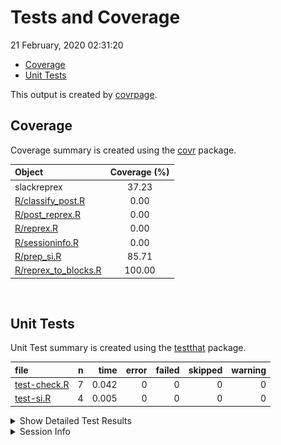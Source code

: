 Tests and Coverage
================
21 February, 2020 02:31:20

  - [Coverage](#coverage)
  - [Unit Tests](#unit-tests)

This output is created by
[covrpage](https://github.com/metrumresearchgroup/covrpage).

## Coverage

Coverage summary is created using the
[covr](https://github.com/r-lib/covr) package.

| Object                                            | Coverage (%) |
| :------------------------------------------------ | :----------: |
| slackreprex                                       |    37.23     |
| [R/classify\_post.R](../R/classify_post.R)        |     0.00     |
| [R/post\_reprex.R](../R/post_reprex.R)            |     0.00     |
| [R/reprex.R](../R/reprex.R)                       |     0.00     |
| [R/sessioninfo.R](../R/sessioninfo.R)             |     0.00     |
| [R/prep\_si.R](../R/prep_si.R)                    |    85.71     |
| [R/reprex\_to\_blocks.R](../R/reprex_to_blocks.R) |    100.00    |

<br>

## Unit Tests

Unit Test summary is created using the
[testthat](https://github.com/r-lib/testthat) package.

| file                                  | n |  time | error | failed | skipped | warning |
| :------------------------------------ | -: | ----: | ----: | -----: | ------: | ------: |
| [test-check.R](testthat/test-check.R) | 7 | 0.042 |     0 |      0 |       0 |       0 |
| [test-si.R](testthat/test-si.R)       | 4 | 0.005 |     0 |      0 |       0 |       0 |

<details closed>

<summary> Show Detailed Test Results </summary>

| file                                      | context          | test                                      | status | n |  time |
| :---------------------------------------- | :--------------- | :---------------------------------------- | :----- | -: | ----: |
| [test-check.R](testthat/test-check.R#L29) | reprex to blocks | class: no\_fig                            | PASS   | 1 | 0.035 |
| [test-check.R](testthat/test-check.R#L33) | reprex to blocks | class: err                                | PASS   | 1 | 0.001 |
| [test-check.R](testthat/test-check.R#L37) | reprex to blocks | class: fig                                | PASS   | 1 | 0.001 |
| [test-check.R](testthat/test-check.R#L45) | reprex to blocks | element type: no\_fig                     | PASS   | 1 | 0.002 |
| [test-check.R](testthat/test-check.R#L49) | reprex to blocks | element type: err                         | PASS   | 1 | 0.001 |
| [test-check.R](testthat/test-check.R#L53) | reprex to blocks | element type: err emo                     | PASS   | 1 | 0.001 |
| [test-check.R](testthat/test-check.R#L57) | reprex to blocks | element type: fig                         | PASS   | 1 | 0.001 |
| [test-si.R](testthat/test-si.R#L8)        | sessioninfo      | sessioninfo classification: file exists   | PASS   | 1 | 0.002 |
| [test-si.R](testthat/test-si.R#L12)       | sessioninfo      | sessioninfo classification: file contents | PASS   | 1 | 0.001 |
| [test-si.R](testthat/test-si.R#L22)       | sessioninfo      | sessionInfo classification: file exists   | PASS   | 1 | 0.001 |
| [test-si.R](testthat/test-si.R#L26)       | sessioninfo      | sessionInfo classification: file contents | PASS   | 1 | 0.001 |

</details>

<details>

<summary> Session Info </summary>

| Field    | Value                               |                                                                                                                                                                                                                                                                     |
| :------- | :---------------------------------- | ------------------------------------------------------------------------------------------------------------------------------------------------------------------------------------------------------------------------------------------------------------------- |
| Version  | R version 3.6.2 (2019-12-12)        |                                                                                                                                                                                                                                                                     |
| Platform | x86\_64-apple-darwin15.6.0 (64-bit) | <a href="https://github.com/yonicd/slackreprex/commit/9e27edf6cff27d36571489745ddfd2c3c68e9dff/checks" target="_blank"><span title="Built on Github Actions">![](https://github.com/metrumresearchgroup/covrpage/blob/actions/inst/logo/gh.png?raw=true)</span></a> |
| Running  | macOS Catalina 10.15.3              |                                                                                                                                                                                                                                                                     |
| Language | en\_US                              |                                                                                                                                                                                                                                                                     |
| Timezone | UTC                                 |                                                                                                                                                                                                                                                                     |

| Package  | Version |
| :------- | :------ |
| testthat | 2.3.1   |
| covr     | 3.4.0   |
| covrpage | 0.0.71  |

</details>

<!--- Final Status : pass --->
